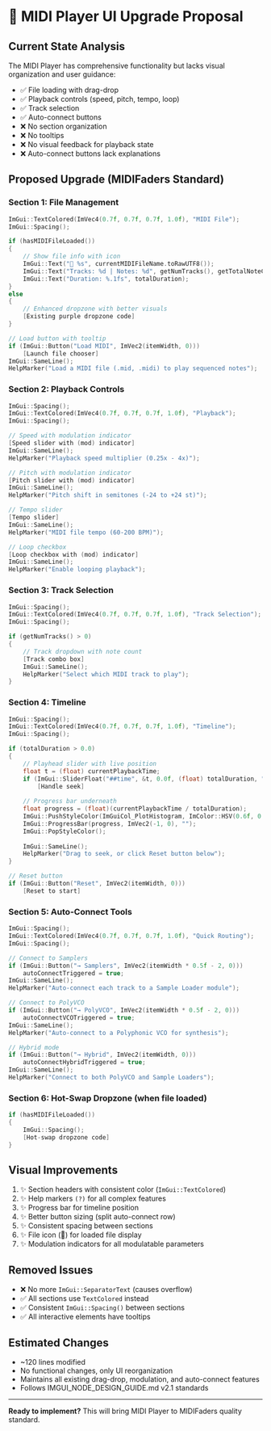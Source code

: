 # 🎵 MIDI Player UI Upgrade Proposal

## Current State Analysis
The MIDI Player has comprehensive functionality but lacks visual organization and user guidance:
- ✅ File loading with drag-drop
- ✅ Playback controls (speed, pitch, tempo, loop)
- ✅ Track selection
- ✅ Auto-connect buttons
- ❌ No section organization
- ❌ No tooltips
- ❌ No visual feedback for playback state
- ❌ Auto-connect buttons lack explanations

## Proposed Upgrade (MIDIFaders Standard)

### Section 1: File Management
```cpp
ImGui::TextColored(ImVec4(0.7f, 0.7f, 0.7f, 1.0f), "MIDI File");
ImGui::Spacing();

if (hasMIDIFileLoaded())
{
    // Show file info with icon
    ImGui::Text("📄 %s", currentMIDIFileName.toRawUTF8());
    ImGui::Text("Tracks: %d | Notes: %d", getNumTracks(), getTotalNoteCount());
    ImGui::Text("Duration: %.1fs", totalDuration);
}
else
{
    // Enhanced dropzone with better visuals
    [Existing purple dropzone code]
}

// Load button with tooltip
if (ImGui::Button("Load MIDI", ImVec2(itemWidth, 0)))
    [Launch file chooser]
ImGui::SameLine();
HelpMarker("Load a MIDI file (.mid, .midi) to play sequenced notes");
```

### Section 2: Playback Controls
```cpp
ImGui::Spacing();
ImGui::TextColored(ImVec4(0.7f, 0.7f, 0.7f, 1.0f), "Playback");
ImGui::Spacing();

// Speed with modulation indicator
[Speed slider with (mod) indicator]
ImGui::SameLine();
HelpMarker("Playback speed multiplier (0.25x - 4x)");

// Pitch with modulation indicator  
[Pitch slider with (mod) indicator]
ImGui::SameLine();
HelpMarker("Pitch shift in semitones (-24 to +24 st)");

// Tempo slider
[Tempo slider]
ImGui::SameLine();
HelpMarker("MIDI file tempo (60-200 BPM)");

// Loop checkbox
[Loop checkbox with (mod) indicator]
ImGui::SameLine();
HelpMarker("Enable looping playback");
```

### Section 3: Track Selection
```cpp
ImGui::Spacing();
ImGui::TextColored(ImVec4(0.7f, 0.7f, 0.7f, 1.0f), "Track Selection");
ImGui::Spacing();

if (getNumTracks() > 0)
{
    // Track dropdown with note count
    [Track combo box]
    ImGui::SameLine();
    HelpMarker("Select which MIDI track to play");
}
```

### Section 4: Timeline
```cpp
ImGui::Spacing();
ImGui::TextColored(ImVec4(0.7f, 0.7f, 0.7f, 1.0f), "Timeline");
ImGui::Spacing();

if (totalDuration > 0.0)
{
    // Playhead slider with live position
    float t = (float) currentPlaybackTime;
    if (ImGui::SliderFloat("##time", &t, 0.0f, (float) totalDuration, "%.2fs"))
        [Handle seek]
    
    // Progress bar underneath
    float progress = (float)(currentPlaybackTime / totalDuration);
    ImGui::PushStyleColor(ImGuiCol_PlotHistogram, ImColor::HSV(0.6f, 0.7f, 0.8f).Value);
    ImGui::ProgressBar(progress, ImVec2(-1, 0), "");
    ImGui::PopStyleColor();
    
    ImGui::SameLine();
    HelpMarker("Drag to seek, or click Reset button below");
}

// Reset button
if (ImGui::Button("Reset", ImVec2(itemWidth, 0)))
    [Reset to start]
```

### Section 5: Auto-Connect Tools
```cpp
ImGui::Spacing();
ImGui::TextColored(ImVec4(0.7f, 0.7f, 0.7f, 1.0f), "Quick Routing");
ImGui::Spacing();

// Connect to Samplers
if (ImGui::Button("→ Samplers", ImVec2(itemWidth * 0.5f - 2, 0)))
    autoConnectTriggered = true;
ImGui::SameLine();
HelpMarker("Auto-connect each track to a Sample Loader module");

// Connect to PolyVCO
if (ImGui::Button("→ PolyVCO", ImVec2(itemWidth * 0.5f - 2, 0)))
    autoConnectVCOTriggered = true;
ImGui::SameLine();
HelpMarker("Auto-connect to a Polyphonic VCO for synthesis");

// Hybrid mode
if (ImGui::Button("→ Hybrid", ImVec2(itemWidth, 0)))
    autoConnectHybridTriggered = true;
ImGui::SameLine();
HelpMarker("Connect to both PolyVCO and Sample Loaders");
```

### Section 6: Hot-Swap Dropzone (when file loaded)
```cpp
if (hasMIDIFileLoaded())
{
    ImGui::Spacing();
    [Hot-swap dropzone code]
}
```

## Visual Improvements
1. ✨ Section headers with consistent color (`ImGui::TextColored`)
2. ✨ Help markers `(?)` for all complex features
3. ✨ Progress bar for timeline position
4. ✨ Better button sizing (split auto-connect row)
5. ✨ Consistent spacing between sections
6. ✨ File icon (📄) for loaded file display
7. ✨ Modulation indicators for all modulatable parameters

## Removed Issues
- ❌ No more `ImGui::SeparatorText` (causes overflow)
- ✅ All sections use `TextColored` instead
- ✅ Consistent `ImGui::Spacing()` between sections
- ✅ All interactive elements have tooltips

## Estimated Changes
- ~120 lines modified
- No functional changes, only UI reorganization
- Maintains all existing drag-drop, modulation, and auto-connect features
- Follows IMGUI_NODE_DESIGN_GUIDE.md v2.1 standards

---

**Ready to implement?** This will bring MIDI Player to MIDIFaders quality standard.

